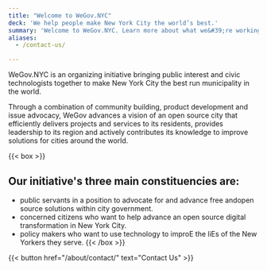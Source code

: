 ```yaml
---
title: "Welcome to WeGov.NYC"
deck: 'We help people make New York City the world’s best.'
summary: 'Welcome to WeGov.NYC. Learn more about what we&#39;re working on'
aliases:
  - /contact-us/

---
```


WeGov.NYC is an organizing initiative bringing public interest and civic technologists together to make New York City the best run municipality in the world.

Through a combination of community building, product development and issue advocacy, WeGov advances a vision of an open source city that efficiently delivers projects and services to its residents, provides leadership to its region and actively contributes its knowledge to improve solutions for cities around the world.


{{< box >}}
## Our initiative's three main constituencies are:
- public servants in a position to advocate for and advance free andopen source solutions within city government.
- concerned citizens who want to help advance an open source digital transformation in New York City.
- policy makers who want to use technology to improE the liEs of the New Yorkers they serve.
{{< /box >}}


{{< button href="/about/contact/" text="Contact Us" >}}
